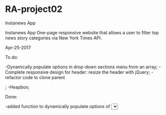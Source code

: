 # RA-project02
Instanews App

Instanews App One-page responsive website that allows a user to filter top news story categories via New York Times API.

Apr-25-2017

To do:

  -Dynamically populate options in drop-down sections menu from an array;
  -Complete responsive design for header: resize the header with jQuery;
  -refactor code to clone parent <div>;
  -Heapbox;

Done:

  -added function to dynamically populate options of <select> on page load;
  -added loading gif image for transition before the data were returned;
  -added Heapbox functionality to style dropdown menu;